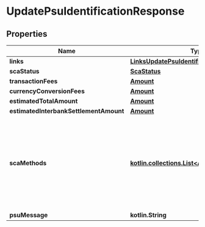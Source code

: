 
# UpdatePsuIdentificationResponse

## Properties
Name | Type | Description | Notes
------------ | ------------- | ------------- | -------------
**links** | [**LinksUpdatePsuIdentification**](LinksUpdatePsuIdentification.md) |  | 
**scaStatus** | [**ScaStatus**](ScaStatus.md) |  | 
**transactionFees** | [**Amount**](Amount.md) |  |  [optional]
**currencyConversionFees** | [**Amount**](Amount.md) |  |  [optional]
**estimatedTotalAmount** | [**Amount**](Amount.md) |  |  [optional]
**estimatedInterbankSettlementAmount** | [**Amount**](Amount.md) |  |  [optional]
**scaMethods** | [**kotlin.collections.List&lt;AuthenticationObject&gt;**](AuthenticationObject.md) | This data element might be contained, if SCA is required and if the PSU has a choice between different authentication methods.  Depending on the risk management of the ASPSP this choice might be offered before or after the PSU has been identified with the first relevant factor, or if an access token is transported.  If this data element is contained, then there is also a hyperlink of type &#39;startAuthorisationWithAuthenticationMethodSelection&#39; contained in the response body.  These methods shall be presented towards the PSU for selection by the TPP.  |  [optional]
**psuMessage** | **kotlin.String** | Text to be displayed to the PSU. |  [optional]



